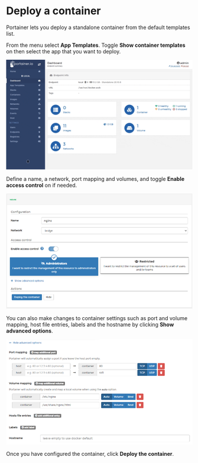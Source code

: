 # Deploy a container

Portainer lets you deploy a standalone container from the default templates list.

From the menu select **App Templates**. Toggle **Show container templates** on then select the app that you want to deploy.

![](../../../.gitbook/assets/templates-deploy-container-1.gif)

Define a name, a network, port mapping and volumes, and toggle **Enable access control** on if needed.

![](../../../.gitbook/assets/templates-deploy-container-2.png)

You can also make changes to container settings such as port and volume mapping, host file entries, labels and the hostname by clicking **Show advanced options**.

![](../../../.gitbook/assets/templates-deploy-container-3.png)

Once you have configured the container, click **Deploy the container**.

